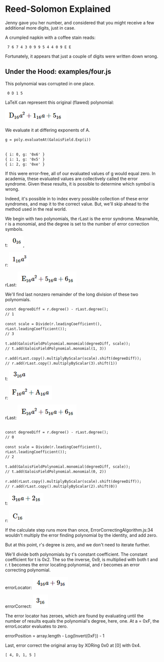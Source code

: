 
# Reed-Solomon Explained

Jenny gave you her number, and considered that you might receive a
few additional more digits, just in case.

A crumpled napkin with a coffee stain reads:
```
 7 6 7 4 3 0 9 9 5 4 4 0 9 E E
```

Fortunately, it appears that just a couple of digits were written down wrong.

## Under the Hood: examples/four.js

This polynomial was corrupted in one place.
```
 0 D 1 5
```

LaTeX can represent this original (flawed) polynomial:

![\text{D}_{16}a^2 + \text{1}_{16}a + \text{5}_{16}](https://raw.githubusercontent.com/stokes91/reed-solomon-noobs/main/resources/D15.png)

We evaluate it at differing exponents of A.

```
g = poly.evaluateAt(GaloisField.Exp(i))


{ i: 0, g: '0x6' }
{ i: 1, g: '0x5' }
{ i: 2, g: '0xe' }
```

If this were error-free, all of our evaluated values of g would equal zero.
In academia, these evaluated values are collectively called the error syndrome.
Given these results, it is possible to determine which symbol is wrong.

Indeed, it's possible in to index every possible collection of these
error syndromes, and map it to the correct value. But, we'll skip ahead
to the method used in the real world.

We begin with two polynomials, the rLast is the error syndrome.
Meanwhile, r is a monomial, and the degree is set to the number of error correction symbols.

t: ![\text{0}){16}](https://raw.githubusercontent.com/stokes91/reed-solomon-noobs/main/resources/016.png),

r: ![\text{1}_{16}a^3](https://raw.githubusercontent.com/stokes91/reed-solomon-noobs/main/resources/1A3.png)

rLast: ![\text{E}_{16}a^2 + \text{5}_{16}a + \text{6}_{16}](https://raw.githubusercontent.com/stokes91/reed-solomon-noobs/main/resources/E56.png)

We'll find last nonzero remainder of the long division of these two polynomials.

```
const degreeDiff = r.degree() - rLast.degree();
// 1

const scale = Divide(r.leadingCoefficient(), rLast.leadingCoefficient());
// 3

t.add(GaloisFieldPolynomial.monomial(degreeDiff, scale));
// t.add(GaloisFieldPolynomial.monomial(1, 3))

r.add(rLast.copy().multiplyByScalar(scale).shift(degreeDiff));
// r.add(rLast.copy().multiplyByScalar(3).shift(1))

```

t: ![\text{3}_{16}a](https://raw.githubusercontent.com/stokes91/reed-solomon-noobs/main/resources/3A.png)

r: ![\text{F}_{16}a^2 + \text{A}_{16}a](https://raw.githubusercontent.com/stokes91/reed-solomon-noobs/main/resources/FAA.png)

rLast: ![\text{E}_{16}a^2 + \text{5}_{16}a + \text{6}_{16}](https://raw.githubusercontent.com/stokes91/reed-solomon-noobs/main/resources/E56.png)

```

const degreeDiff = r.degree() - rLast.degree();
// 0

const scale = Divide(r.leadingCoefficient(), rLast.leadingCoefficient());
// 2

t.add(GaloisFieldPolynomial.monomial(degreeDiff, scale));
// t.add(GaloisFieldPolynomial.monomial(0, 2))

r.add(rLast.copy().multiplyByScalar(scale).shift(degreeDiff));
// r.add(rLast.copy().multiplyByScalar(2).shift(0))

```

t: ![\text{3}_{16}a + \text{2}_{16}](https://raw.githubusercontent.com/stokes91/reed-solomon-noobs/main/resources/32A.png)

r: ![\text{C}_{16}](https://raw.githubusercontent.com/stokes91/reed-solomon-noobs/main/resources/C16.png)


If the calculate step runs more than once, ErrorCorrectingAlgorithm.js:34 wouldn't multiply
the error finding polynomial by the identity, and add zero.

But at this point, r's degree is zero, and we don't need to iterate further.

We'll divide both polynomials by t's constant coefficient. The constant coefficient for t is 0x2.
The so the inverse, 0x9, is multiplied with both t and r. t becomes the error locating polynomial, and
r becomes an error correcting polynomial.

errorLocator: ![\text{4}_{16}a + \text{9}_{16}](https://raw.githubusercontent.com/stokes91/reed-solomon-noobs/main/resources/4A9.png)

errorCorrect: ![\text{3}_{16}](https://raw.githubusercontent.com/stokes91/reed-solomon-noobs/main/resources/316.png)

The error locator has zeroes, which are found by evaluating until the number of results equals the
polynomial's degree, here, one. At a = 0xF, the errorLocator evaluates to zero.

errorPosition = array.length - Log(Invert(0xF)) - 1

Last, error correct the original array by XORing 0x0 at [0] with 0x4.


```
[ 4, D, 1, 5 ]
```